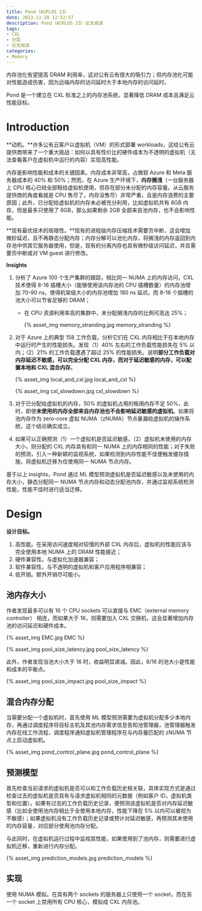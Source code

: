 ```yaml
---
title: Pond（ASPLOS 23）
date: 2023-11-28 12:52:57
description: Pond（ASPLOS 23）论文阅读
tags:
- CXL
- 分层
- 论文阅读
categories:
- Memory
---
```


内存池化有望提高 DRAM 利用率，这对公有云有很大的吸引力；但内存池化可能对性能造成伤害，因为远端内存的访问延时大于本地内存的访问延时。

Pond 是一个建立在 CXL 标准之上的内存池系统，显著降低 DRAM 成本且满足云性能目标。

# Introduction

**动机。**许多公有云客户以虚拟机（VM）的形式部署 workloads，这给公有云提供商带来了一个重大挑战：如何以具有性价比的硬件成本为不透明的虚拟机（无法查看客户在虚拟机中运行的内容）实现高性能。

内存是影响性能和成本的关键因素。内存成本非常高，占微软 Azure 和 Meta 服务器成本的 40% 和 50%；然而，在 Azure 生产环境下，**内存搁浅**（一台服务器上 CPU 核心已经全部租给虚拟机使用，但存在部分未分配的内存容量。从云服务提供商的角度看就是 CPU 售尽了，内存没售尽）非常严重，且是内存浪费的主要原因；此外，已分配给虚拟机的内存未必被充分利用，比如虚拟机共有 8GB 内存，但是最多只使用了 6GB，那么如果剩余 2GB 全部来自池内存，也不会影响性能。

**现有最优技术的局限性。**现有的进程级内存压缩技术需要页中断，这会增加微妙延迟，且不再静态分配内存；内存分解可以池化内存，将搁浅的内存返回到内存池中供其它服务器使用，但是，现有的分离内存也具有微秒级访问延迟，并且需要页中断或对 VM guest 进行修改。

**Insights**

1. 分析了 Azure 100 个生产集群的跟踪，相比同一 NUMA 上的内存访问，CXL 技术使得 8-16 插槽大小（能够使用该内存池的 CPU 插槽数量）的内存池增加 70-90 ns，使得机架级大小的内存池增加 180 ns 延迟。而 8-16 个插槽的池大小可以节省足够的 DRAM；

    - 在 CPU 资源利用率高的集群中，未分配搁浅内存的比例可高达 25%；

        {% asset_img memory_stranding.jpg memory_stranding %}

2. 对于 Azure 上的典型 158 工作负载，分析它们在 CXL 内存相比于在本地内存中运行时产生的性能损失。发现（1）40% 左右的工作负载性能损失在 5% 以内；（2）21% 的工作负载遭遇了超过 25% 的性能损失。说明**部分工作负载对内存延迟不敏感，可以完全分配 CXL 内存，而对于延迟敏感的内存，可以配置本地和 CXL 混合内存**。

    {% asset_img local_and_cxl.jpg local_and_cxl %}

    {% asset_img cxl_slowdown.jpg cxl_slowdown %}

3. 对于已分配给虚拟机的内存，50% 的虚拟机占用的租用内存不足 50%，此时，即使**未使用的内存全部来自内存池也不会影响延迟敏感的虚拟机**。如果将池内存作为 zero-core 虚拟 NUMA（zNUMA）节点暴漏给虚拟机的操作系统，这个结论确实成立。

4. 如果可以正确预测（1）一个虚拟机是否延迟敏感，（2）虚拟机未使用的内存大小，则分配的 CXL 内存具有和同一 NUMA 上的内存相同的性能；对于失败的预测，引入一种新颖的监视系统，如果检测到内存性能不佳便触发缓存措施，将虚拟机迁移为仅使用同一 NUMA 节点内存。

基于以上 insights，Pond 通过 ML 模型预测虚拟机是否延迟敏感以及未使用的内存大小，静态分配同一 NUMA 节点内存和动态分配池内存，并通过监视系统检测性能，性能不佳时进行适当迁移。

# Design

**设计目标。**

1. 高性能。在采用访问速度相对较慢的外部 CXL 内存后，虚拟机的性能应该与完全使用本地 NUMA 上的 DRAM 性能接近；
2. 硬件兼容性。与虚拟化加速器兼容；
3. 软件兼容性。与不透明的虚拟机和客户应用程序相兼容；
4. 低开销。额外开销尽可能小。

## 池内存大小

作者发现最多可以有 16 个 CPU sockets 可以直接与 EMC（external memory controller） 相连，而如果大于 16，则需要加入 CXL 交换机，这会显著增加内存池的访问延迟和硬件成本。

{% asset_img EMC.jpg EMC %}

{% asset_img pool_size_latency.jpg pool_size_latency %}

此外，作者发现当池大小大于 16 时，收益明显递减。因此，8/16 的池大小是性能和成本的平衡点。

{% asset_img pool_size_impact.jpg pool_size_impact %}

## 混合内存分配

当需要分配一个虚拟机时，首先使用 ML 模型预测需要为虚拟机分配多少本地内存，再通过调度程序将目标主机及其池内存需求信息告知池管理器，池管理器触发内存在线工作流程，调度程序通知虚拟机管理程序在与内存量匹配的 zNUMA 节点上启动虚拟机。

{% asset_img pond_control_plane.jpg pond_control_plane %}

## 预测模型

首先检查当前请求的虚拟机是否可以和工作负载历史相关联，具体实现方式是通过检查过去的虚拟机是否具有与请求虚拟机相同的元数据（例如客户 ID，虚拟机类型和位置）。如果有过去的工作负载历史记录，便预测该虚拟机是否对内存延迟敏感（比如全使用池内存相比于全使用本地内存，性能下降在 5% 以内可以被视为不敏感）；如果虚拟机没有工作负载历史记录或预计对延迟敏感，再预测其未使用的内存容量，对应部分使用池内存分配。

与此同时，在虚拟机运行过程中监视其性能，如果使用到了池内存，则需要进行虚拟机迁移，重新进行内存分配。

{% asset_img prediction_models.jpg prediction_models %}

## 实现

使用 NUMA 模拟。在具有两个 sockets 的服务器上只使用一个 socket，而在另一个 socket 上禁用所有 CPU 核心，模拟成 CXL 内存池。


